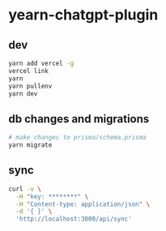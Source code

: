 # yearn-chatgpt-plugin

## dev
```bash
yarn add vercel -g
vercel link
yarn
yarn pullenv
yarn dev
```

## db changes and migrations
```bash
# make changes to prisma/schema.prisma
yarn migrate
```

## sync
```bash
curl -v \
  -H "key: ********" \
  -H "Content-type: application/json" \
  -d '{ }' \
  'http://localhost:3000/api/sync'
```